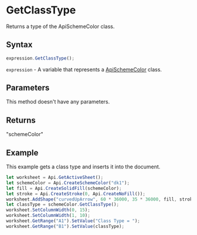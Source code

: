 # GetClassType

Returns a type of the ApiSchemeColor class.

## Syntax

```javascript
expression.GetClassType();
```

`expression` - A variable that represents a [ApiSchemeColor](../ApiSchemeColor.md) class.

## Parameters

This method doesn't have any parameters.

## Returns

"schemeColor"

## Example

This example gets a class type and inserts it into the document.

```javascript editor-
let worksheet = Api.GetActiveSheet();
let schemeColor = Api.CreateSchemeColor("dk1");
let fill = Api.CreateSolidFill(schemeColor);
let stroke = Api.CreateStroke(0, Api.CreateNoFill());
worksheet.AddShape("curvedUpArrow", 60 * 36000, 35 * 36000, fill, stroke, 0, 2 * 36000, 1, 3 * 36000);
let classType = schemeColor.GetClassType();
worksheet.SetColumnWidth(0, 15);
worksheet.SetColumnWidth(1, 10);
worksheet.GetRange("A1").SetValue("Class Type = ");
worksheet.GetRange("B1").SetValue(classType);
```
